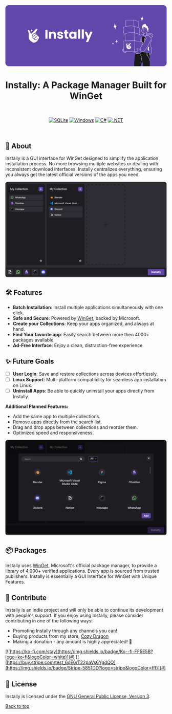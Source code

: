 <a name="top"></a>
<div align="center">
  <a href="https://www.instally.app">
    <img src="./InstallyApp/Assets/Images/instally-banner.png" alt="Instally Banner">
  </a>
  <h1>Instally: A Package Manager Built for WinGet</h1>
  <br>

  [![SQLite](https://img.shields.io/badge/SQLite-%2307405e.svg?logo=sqlite&logoColor=white)](#)
  [![Windows](https://custom-icon-badges.demolab.com/badge/Windows-0078D6?logo=windows11&logoColor=white)](#)
  [![C#](https://custom-icon-badges.demolab.com/badge/C%23-%23239120.svg?logo=cshrp&logoColor=white)](#)
  [![.NET](https://img.shields.io/badge/.NET-512BD4?logo=dotnet&logoColor=fff)](#)

  <br>
</div>

## 📖 About

Instally is a GUI interface for WinGet designed to simplify the application installation process. No more browsing multiple websites or dealing with inconsistent download interfaces. Instally centralizes everything, ensuring you always get the latest official versions of the apps you need.

<div align="center">
  <a href="https://www.instally.app">
    <img src="./InstallyApp/Assets/Images/instally-main-window.png" alt="Instally Banner">
  </a>
</div>

## 🛠️ Features

- **Batch Installation**: Install multiple applications simultaneously with one click.
- **Safe and Secure**: Powered by [WinGet](https://github.com/microsoft/winget-cli), backed by Microsoft. 
- **Create your Collections**: Keep your apps organized, and always at hand.
- **Find Your favorite app**: Easily search between more then 4000+ packages available.
- **Ad-Free Interface**: Enjoy a clean, distraction-free experience.

## ✨ Future Goals

- [ ] **User Login**: Save and restore collections across devices effortlessly.
- [ ] **Linux Support**: Multi-platform compatibility for seamless app installation on Linux.
- [ ] **Uninstall Apps**: Be able to quickly uninstall your apps directly from Instally.

**Additional Planned Features:**
- Add the same app to multiple collections.
- Remove apps directly from the search list.
- Drag and drop apps between collections and reorder them.
- Optimized speed and responsiveness.

<div align="center">
  <a href="https://www.instally.app">
    <img src="./InstallyApp/Assets/Images/instally-search.png" alt="Instally Banner">
  </a>
</div>

## 📦 Packages

Instally uses [WinGet](https://github.com/microsoft/winget-cli), Microsoft's official package manager, to provide a library of 4,000+ verified applications. Every app is sourced from trusted publishers. Instally is essentially a GUI Interface for WinGet with Unique Features.


## 💜 Contribute

Instally is an indie project and will only be able to continue its development with people's support. If you enjoy using Instally, please consider contributing in one of the following ways:


- Promoting Instally through any channels you can!
- Buying products from my store, [Cozy Dragon](https://www.cozydragon.shop/#!/)
- Making a donation - any amount is highly appreciated! 💜

 [![https://ko-fi.com/stay](https://img.shields.io/badge/Ko--fi-FF5E5B?logo=ko-fi&logoColor=white)](#) [![https://buy.stripe.com/test_6oE6rT22paVs6YgdQQ](https://img.shields.io/badge/Stripe-5851DD?logo=stripe&logoColor=fff)](#)


## 📜 License

Instally is licensed under the [GNU General Public License, Version 3](https://www.gnu.org/licenses/gpl-3.0.en.html).


[Back to top](#top)
